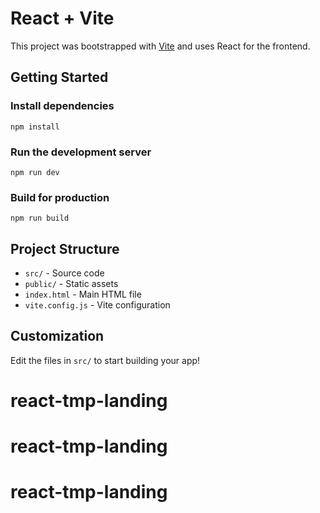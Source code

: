 # React + Vite

This project was bootstrapped with [Vite](https://vitejs.dev/) and uses React for the frontend.

## Getting Started

### Install dependencies
```
npm install
```

### Run the development server
```
npm run dev
```

### Build for production
```
npm run build
```

## Project Structure
- `src/` - Source code
- `public/` - Static assets
- `index.html` - Main HTML file
- `vite.config.js` - Vite configuration

## Customization
Edit the files in `src/` to start building your app!
# react-tmp-landing
# react-tmp-landing
# react-tmp-landing
